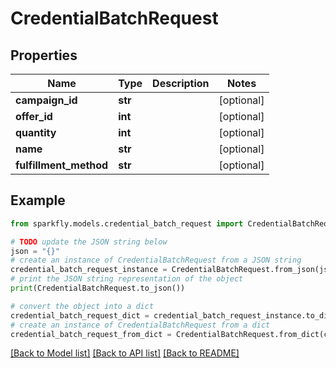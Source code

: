 # CredentialBatchRequest


## Properties

Name | Type | Description | Notes
------------ | ------------- | ------------- | -------------
**campaign_id** | **str** |  | [optional] 
**offer_id** | **int** |  | [optional] 
**quantity** | **int** |  | [optional] 
**name** | **str** |  | [optional] 
**fulfillment_method** | **str** |  | [optional] 

## Example

```python
from sparkfly.models.credential_batch_request import CredentialBatchRequest

# TODO update the JSON string below
json = "{}"
# create an instance of CredentialBatchRequest from a JSON string
credential_batch_request_instance = CredentialBatchRequest.from_json(json)
# print the JSON string representation of the object
print(CredentialBatchRequest.to_json())

# convert the object into a dict
credential_batch_request_dict = credential_batch_request_instance.to_dict()
# create an instance of CredentialBatchRequest from a dict
credential_batch_request_from_dict = CredentialBatchRequest.from_dict(credential_batch_request_dict)
```
[[Back to Model list]](../README.md#documentation-for-models) [[Back to API list]](../README.md#documentation-for-api-endpoints) [[Back to README]](../README.md)


